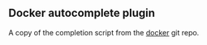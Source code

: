 ## Docker autocomplete plugin

A copy of the completion script from the
[docker](https://github.com/docker/docker/tree/master/contrib/completion/zsh)
git repo.
